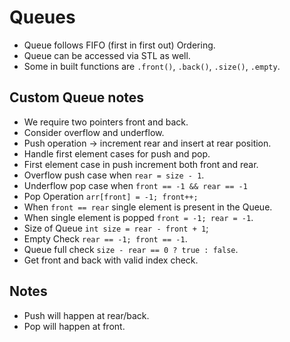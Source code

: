 # Queues

- Queue follows FIFO (first in first out) Ordering.
- Queue can be accessed via STL as well.
- Some in built functions are `.front()`, `.back()`, `.size()`, `.empty`.

## Custom Queue notes

- We require two pointers front and back.
- Consider overflow and underflow.
- Push operation -> increment rear and insert at rear position.
- Handle first element cases for push and pop.
- First element case in push increment both front and rear.
- Overflow push case when `rear = size - 1`.
- Underflow pop case when `front == -1 && rear == -1`
- Pop Operation `arr[front] = -1; front++;`
- When `front == rear` single element is present in the Queue.
- When single element is popped `front = -1; rear = -1`.
- Size of Queue `int size = rear - front + 1`;
- Empty Check `rear == -1; front == -1`.
- Queue full check `size - rear == 0 ? true : false`.
- Get front and back with valid index check.

## Notes

- Push will happen at rear/back.
- Pop will happen at front.
